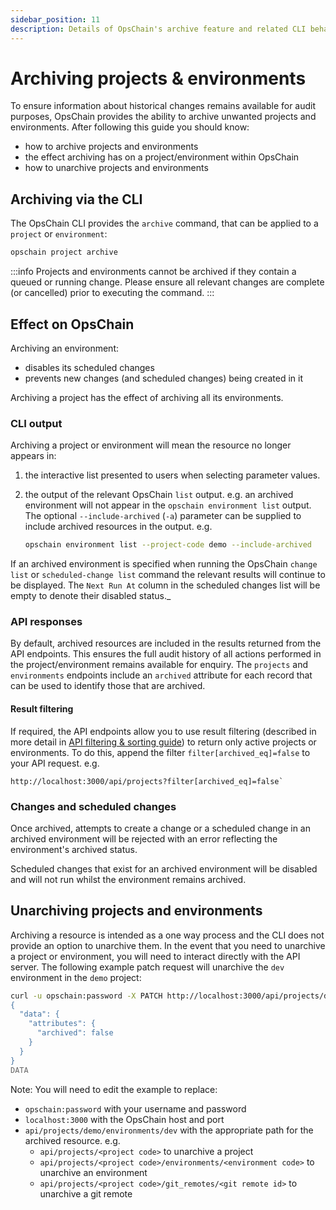 ```yaml
---
sidebar_position: 11
description: Details of OpsChain's archive feature and related CLI behaviour.
---
```


# Archiving projects & environments

To ensure information about historical changes remains available for audit purposes, OpsChain provides the ability to archive unwanted projects and environments. After following this guide you should know:

- how to archive projects and environments
- the effect archiving has on a project/environment within OpsChain
- how to unarchive projects and environments

## Archiving via the CLI

The OpsChain CLI provides the `archive` command, that can be applied to a `project` or `environment`:

```bash
opschain project archive
```

:::info
Projects and environments cannot be archived if they contain a queued or running change. Please ensure all relevant changes are complete (or cancelled) prior to executing the command.
:::

## Effect on OpsChain

Archiving an environment:

- disables its scheduled changes
- prevents new changes (and scheduled changes) being created in it

Archiving a project has the effect of archiving all its environments.

### CLI output

Archiving a project or environment will mean the resource no longer appears in:

1. the interactive list presented to users when selecting parameter values.
2. the output of the relevant OpsChain `list` output. e.g. an archived environment will not appear in the `opschain environment list` output. The optional `--include-archived` (`-a`) parameter can be supplied to include archived resources in the output. e.g.

    ```bash
    opschain environment list --project-code demo --include-archived
    ```

If an archived environment is specified when running the OpsChain `change list` or `scheduled-change list` command the relevant results will continue to be displayed. The `Next Run At` column in the scheduled changes list will be empty to denote their disabled status._

### API responses

By default, archived resources are included in the results returned from the API endpoints. This ensures the full audit history of all actions performed in the project/environment remains available for enquiry. The `projects` and `environments` endpoints include an `archived` attribute for each record that can be used to identify those that are archived.

#### Result filtering

If required, the API endpoints allow you to use result filtering (described in more detail in [API filtering & sorting guide](/docs/reference/api-filtering.md)) to return only active projects or environments. To do this, append the filter `filter[archived_eq]=false` to your API request. e.g.

```text
http://localhost:3000/api/projects?filter[archived_eq]=false`
```

### Changes and scheduled changes

Once archived, attempts to create a change or a scheduled change in an archived environment will be rejected with an error reflecting the environment's archived status.

Scheduled changes that exist for an archived environment will be disabled and will not run whilst the environment remains archived.

## Unarchiving projects and environments

Archiving a resource is intended as a one way process and the CLI does not provide an option to unarchive them. In the event that you need to unarchive a project or environment, you will need to interact directly with the API server. The following example patch request will unarchive the `dev` environment in the `demo` project:

```bash
curl -u opschain:password -X PATCH http://localhost:3000/api/projects/demo/environments/dev -H "Accept: application/vnd.api+json" -H "Content-Type: application/vnd.api+json" --data-binary @- <<DATA
{
  "data": {
    "attributes": {
      "archived": false
    }
  }
}
DATA
```

Note: You will need to edit the example to replace:

- `opschain:password` with your username and password
- `localhost:3000` with the OpsChain host and port
- `api/projects/demo/environments/dev` with the appropriate path for the archived resource. e.g.
  - `api/projects/<project code>` to unarchive a project
  - `api/projects/<project code>/environments/<environment code>` to unarchive an environment
  - `api/projects/<project code>/git_remotes/<git remote id>` to unarchive a git remote
